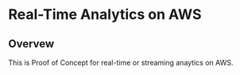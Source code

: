 # Real-Time Analytics on AWS

## Overvew 

This is Proof of Concept for real-time or streaming anaytics on AWS. 
